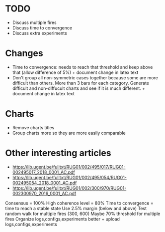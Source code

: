 # TODO
- Discuss multiple fires
- Discuss time to convergence
- Discuss extra experiments

# Changes
- Time to convergence: needs to reach that threshold and keep above that (allow difference of 5%) + document change in latex text
- Don't group all non-symmetric cases together because some are more difficult than others. More than 3 bars for each category. Generate difficult and non-diffucult charts and see if it is much different. + document change in latex text

# Charts
- Remove charts titles
- Group charts more so they are more easily comparable

# Other interesting articles
- https://lib.ugent.be/fulltxt/RUG01/002/495/017/RUG01-002495017_2018_0001_AC.pdf
- https://lib.ugent.be/fulltxt/RUG01/002/495/054/RUG01-002495054_2018_0001_AC.pdf
- https://lib.ugent.be/fulltxt/RUG01/002/300/970/RUG01-002300970_2016_0001_AC.pdf





Consensus = 100%
High coherence level = 80%
Time to convergence =  time to reach a stable state
Use 2.5% margin (below and above)
Test random walk for multiple fires (300, 600)
Maybe 70% threshold for multiple fires
Organize logs,configs,experiments better + upload logs,configs,experiments
